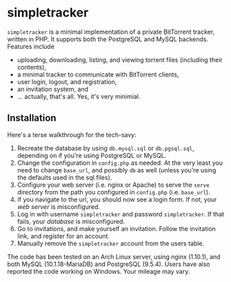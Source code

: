 
# simpletracker

`simpletracker` is a minimal implementation of a private BitTorrent tracker,
written in PHP. It supports both the PostgreSQL and MySQL backends. Features include

- uploading, downloading, listing, and viewing torrent files (including their contents),
- a minimal tracker to communicate with BitTorrent clients,
- user login, logout, and registration,
- an invitation system, and
- ... actually, that's all. Yes, it's very minimial.

## Installation

Here's a terse walkthrough for the tech-savy:

1. Recreate the database by using `db.mysql.sql` or `db.pgsql.sql`, depending on
   if you're using PostgreSQL or MySQL.
2. Change the configuration in `config.php` as needed. At the very least you need
   to change `base_url`, and possibly `db` as well (unless you're using the
   defaults used in the sql files).
3. Configure your web server (i.e. nginx or Apache) to serve the `serve`
   directory from the path you configured in `config.php` (i.e. `base_url`).
4. If you navigate to the url, you should now see a login form. If not, your *web
   server* is misconfigured.
5. Log in with username `simpletracker` and password `simpletracker`. If
   that fails, your *database* is misconfigured.
6. Go to invitations, and make yourself an invitation. Follow the invitation
   link, and register for an account.
7. Manually remove the `simpletracker` account from the users table.

The code has been tested on an Arch Linux server, using nginx (1.10.1), and both
MySQL (10.1.18-MariaDB) and PostgreSQL (9.5.4). Users have also reported the
code working on Windows. Your mileage may vary.

